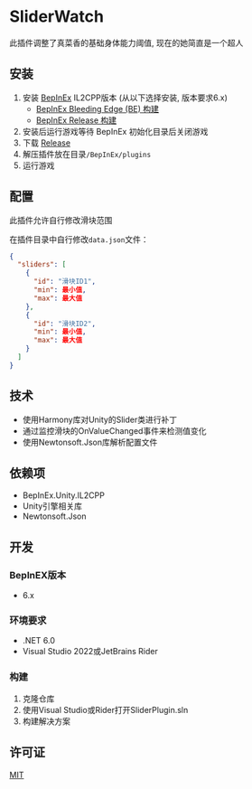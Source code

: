 ﻿# SliderWatch

此插件调整了真菜香的基础身体能力阈值, 现在的她简直是一个超人

## 安装

1. 安装 [BepInEx](https://github.com/BepInEx/BepInEx) IL2CPP版本 (从以下选择安装, 版本要求6.x)
    - [BepInEx Bleeding Edge (BE) 构建](https://builds.bepinex.dev/projects/bepinex_be)
    - [BepInEx Release 构建](https://github.com/BepInEx/BepInEx/releases)
2. 安装后运行游戏等待 BepInEx 初始化目录后关闭游戏
3. 下载 [Release]()
4. 解压插件放在目录`/BepInEx/plugins`
5. 运行游戏

## 配置

此插件允许自行修改滑块范围

在插件目录中自行修改`data.json`文件：

```json
{
  "sliders": [
    {
      "id": "滑块ID1",
      "min": 最小值,
      "max": 最大值
    },
    {
      "id": "滑块ID2",
      "min": 最小值,
      "max": 最大值
    }
  ]
}
```

## 技术

- 使用Harmony库对Unity的Slider类进行补丁
- 通过监控滑块的OnValueChanged事件来检测值变化
- 使用Newtonsoft.Json库解析配置文件

## 依赖项

- BepInEx.Unity.IL2CPP
- Unity引擎相关库
- Newtonsoft.Json

## 开发

### BeplnEX版本

- 6.x

### 环境要求

- .NET 6.0
- Visual Studio 2022或JetBrains Rider

### 构建

1. 克隆仓库
2. 使用Visual Studio或Rider打开SliderPlugin.sln
3. 构建解决方案

## 许可证

[MIT](LICENSE)
